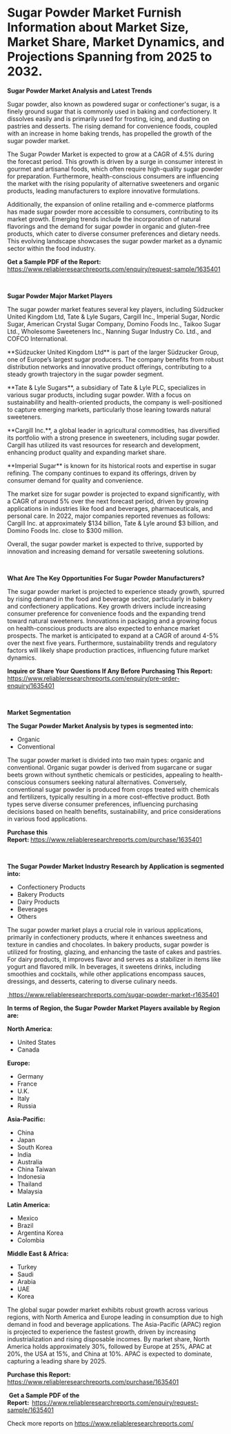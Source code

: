 <p><h1>Sugar Powder Market Furnish Information about Market Size, Market Share, Market Dynamics, and Projections Spanning from 2025 to 2032.</h1></p><p><strong>Sugar Powder Market Analysis and Latest Trends</strong></p>
<p><p>Sugar powder, also known as powdered sugar or confectioner's sugar, is a finely ground sugar that is commonly used in baking and confectionery. It dissolves easily and is primarily used for frosting, icing, and dusting on pastries and desserts. The rising demand for convenience foods, coupled with an increase in home baking trends, has propelled the growth of the sugar powder market.</p><p>The Sugar Powder Market is expected to grow at a CAGR of 4.5% during the forecast period. This growth is driven by a surge in consumer interest in gourmet and artisanal foods, which often require high-quality sugar powder for preparation. Furthermore, health-conscious consumers are influencing the market with the rising popularity of alternative sweeteners and organic products, leading manufacturers to explore innovative formulations.</p><p>Additionally, the expansion of online retailing and e-commerce platforms has made sugar powder more accessible to consumers, contributing to its market growth. Emerging trends include the incorporation of natural flavorings and the demand for sugar powder in organic and gluten-free products, which cater to diverse consumer preferences and dietary needs. This evolving landscape showcases the sugar powder market as a dynamic sector within the food industry.</p></p>
<p><strong>Get a Sample PDF of the Report:&nbsp;</strong> <a href="https://www.reliableresearchreports.com/enquiry/request-sample/1635401?utm_campaign=2331&utm_medium=2&utm_source=Github&utm_content=ia&utm_term=14022025&utm_id=sugar-powder">https://www.reliableresearchreports.com/enquiry/request-sample/1635401</a></p>
<p>&nbsp;</p>
<p><strong>Sugar Powder Major Market Players</strong></p>
<p><p>The sugar powder market features several key players, including Südzucker United Kingdom Ltd, Tate & Lyle Sugars, Cargill Inc., Imperial Sugar, Nordic Sugar, American Crystal Sugar Company, Domino Foods Inc., Taikoo Sugar Ltd., Wholesome Sweeteners Inc., Nanning Sugar Industry Co. Ltd., and COFCO International. </p><p>**Südzucker United Kingdom Ltd** is part of the larger Südzucker Group, one of Europe’s largest sugar producers. The company benefits from robust distribution networks and innovative product offerings, contributing to a steady growth trajectory in the sugar powder segment.</p><p>**Tate & Lyle Sugars**, a subsidiary of Tate & Lyle PLC, specializes in various sugar products, including sugar powder. With a focus on sustainability and health-oriented products, the company is well-positioned to capture emerging markets, particularly those leaning towards natural sweeteners.</p><p>**Cargill Inc.**, a global leader in agricultural commodities, has diversified its portfolio with a strong presence in sweeteners, including sugar powder. Cargill has utilized its vast resources for research and development, enhancing product quality and expanding market share.</p><p>**Imperial Sugar** is known for its historical roots and expertise in sugar refining. The company continues to expand its offerings, driven by consumer demand for quality and convenience.</p><p>The market size for sugar powder is projected to expand significantly, with a CAGR of around 5% over the next forecast period, driven by growing applications in industries like food and beverages, pharmaceuticals, and personal care. In 2022, major companies reported revenues as follows: Cargill Inc. at approximately $134 billion, Tate & Lyle around $3 billion, and Domino Foods Inc. close to $300 million. </p><p>Overall, the sugar powder market is expected to thrive, supported by innovation and increasing demand for versatile sweetening solutions.</p></p>
<p>&nbsp;</p>
<p><strong>What Are The Key Opportunities For Sugar Powder Manufacturers?</strong></p>
<p><p>The sugar powder market is projected to experience steady growth, spurred by rising demand in the food and beverage sector, particularly in bakery and confectionery applications. Key growth drivers include increasing consumer preference for convenience foods and the expanding trend toward natural sweeteners. Innovations in packaging and a growing focus on health-conscious products are also expected to enhance market prospects. The market is anticipated to expand at a CAGR of around 4-5% over the next five years. Furthermore, sustainability trends and regulatory factors will likely shape production practices, influencing future market dynamics.</p></p>
<p><strong>Inquire or Share Your Questions If Any Before Purchasing This Report:</strong> <a href="https://www.reliableresearchreports.com/enquiry/pre-order-enquiry/1635401?utm_campaign=2331&utm_medium=2&utm_source=Github&utm_content=ia&utm_term=14022025&utm_id=sugar-powder">https://www.reliableresearchreports.com/enquiry/pre-order-enquiry/1635401</a></p>
<p>&nbsp;</p>
<p><strong>Market Segmentation</strong></p>
<p><strong>The Sugar Powder Market Analysis by types is segmented into:</strong></p>
<p><ul><li>Organic</li><li>Conventional</li></ul></p>
<p><p>The sugar powder market is divided into two main types: organic and conventional. Organic sugar powder is derived from sugarcane or sugar beets grown without synthetic chemicals or pesticides, appealing to health-conscious consumers seeking natural alternatives. Conversely, conventional sugar powder is produced from crops treated with chemicals and fertilizers, typically resulting in a more cost-effective product. Both types serve diverse consumer preferences, influencing purchasing decisions based on health benefits, sustainability, and price considerations in various food applications.</p></p>
<p><strong>Purchase this Report:&nbsp;</strong><a href="https://www.reliableresearchreports.com/purchase/1635401?utm_campaign=2331&utm_medium=2&utm_source=Github&utm_content=ia&utm_term=14022025&utm_id=sugar-powder">https://www.reliableresearchreports.com/purchase/1635401</a></p>
<p>&nbsp;</p>
<p><strong>The Sugar Powder Market Industry Research by Application is segmented into:</strong></p>
<p><ul><li>Confectionery Products</li><li>Bakery Products</li><li>Dairy Products</li><li>Beverages</li><li>Others</li></ul></p>
<p><p>The sugar powder market plays a crucial role in various applications, primarily in confectionery products, where it enhances sweetness and texture in candies and chocolates. In bakery products, sugar powder is utilized for frosting, glazing, and enhancing the taste of cakes and pastries. For dairy products, it improves flavor and serves as a stabilizer in items like yogurt and flavored milk. In beverages, it sweetens drinks, including smoothies and cocktails, while other applications encompass sauces, dressings, and desserts, catering to diverse culinary needs.</p></p>
<p><a href="https://www.reliableresearchreports.com/sugar-powder-market-r1635401?utm_campaign=2331&utm_medium=2&utm_source=Github&utm_content=ia&utm_term=14022025&utm_id=sugar-powder">&nbsp;https://www.reliableresearchreports.com/sugar-powder-market-r1635401</a></p>
<p><strong>In terms of Region, the Sugar Powder Market Players available by Region are:</strong></p>
<p>
    <p> <strong> North America: </strong>
        <ul>
            <li>United States</li>
            <li>Canada</li>
        </ul>
        </p> 
    <p> <strong> Europe: </strong>
        <ul>
            <li>Germany</li>
            <li>France</li>
            <li>U.K.</li>
            <li>Italy</li>
            <li>Russia</li>
        </ul>
        </p> 
    <p> <strong> Asia-Pacific: </strong>
        <ul>
            <li>China</li>
            <li>Japan</li>
            <li>South Korea</li>
            <li>India</li>
            <li>Australia</li>
            <li>China Taiwan</li>
            <li>Indonesia</li>
            <li>Thailand</li>
            <li>Malaysia</li>
        </ul>
        </p> 
    <p> <strong> Latin America: </strong>
        <ul>
            <li>Mexico</li>
            <li>Brazil</li>
            <li>Argentina Korea</li>
            <li>Colombia</li>
        </ul>
        </p> 
    <p> <strong> Middle East & Africa: </strong>
        <ul>
            <li>Turkey</li>
            <li>Saudi</li>
            <li>Arabia</li>
            <li>UAE</li>
            <li>Korea</li>
        </ul>
    </p>
    </p>
<p><p>The global sugar powder market exhibits robust growth across various regions, with North America and Europe leading in consumption due to high demand in food and beverage applications. The Asia-Pacific (APAC) region is projected to experience the fastest growth, driven by increasing industrialization and rising disposable incomes. By market share, North America holds approximately 30%, followed by Europe at 25%, APAC at 20%, the USA at 15%, and China at 10%. APAC is expected to dominate, capturing a leading share by 2025.</p></p>
<p><strong>Purchase this Report: </strong><a href="https://www.reliableresearchreports.com/purchase/1635401?utm_campaign=2331&utm_medium=2&utm_source=Github&utm_content=ia&utm_term=14022025&utm_id=sugar-powder">https://www.reliableresearchreports.com/purchase/1635401</a></p>
<p>&nbsp;<strong>Get a Sample PDF of the Report:&nbsp;&nbsp;</strong><a href="https://www.reliableresearchreports.com/enquiry/request-sample/1635401?utm_campaign=2331&utm_medium=2&utm_source=Github&utm_content=ia&utm_term=14022025&utm_id=sugar-powder">https://www.reliableresearchreports.com/enquiry/request-sample/1635401</a></p>
<p><strong></strong></p>
<p>Check more reports on <a href="https://www.reliableresearchreports.com/?utm_campaign=2331&utm_medium=2&utm_source=Github&utm_content=ia&utm_term=14022025&utm_id=sugar-powder">https://www.reliableresearchreports.com/</a></p>